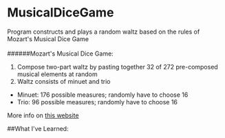 # MusicalDiceGame <br/>
Program constructs and plays a random waltz based on the rules of Mozart's Musical Dice Game <br/>
<br/>
######Mozart's Musical Dice Game: <br/>
1. Compose two-part waltz by pasting together 32 of 272 pre-composed musical elements at random
2. Waltz consists of minuet and trio
  - Minuet: 176 possible measures; randomly have to choose 16
  - Trio: 96 possible measures; randomly have to choose 16
  
More info on [this website](https://introcs.cs.princeton.edu/java/assignments/mozart.html)

##What I've Learned: <br/>
